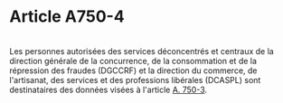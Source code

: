 # Article A750-4

<p><br/>Les personnes autorisées des services déconcentrés et centraux de la direction générale de la concurrence, de la consommation et de la répression des fraudes (DGCCRF) et la direction du commerce, de l'artisanat, des services et des professions libérales (DCASPL) sont destinataires des données visées à l'article <a href='/code-de-commerce/partie-arretes/livre-vii-des-juridictions-commerciales-et-de-lorganisation-du-commerce/titre-v-de-lequipement-commercial/a750-3.md' title='Code de commerce. - art. A750-3 (V)'>A. 750-3</a>.</p>
